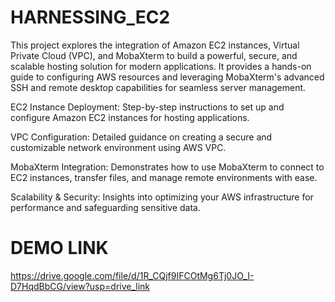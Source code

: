 # HARNESSING_EC2
   This project explores the integration of Amazon EC2 instances,
   Virtual Private Cloud (VPC), and MobaXterm to build a powerful, secure,
   and scalable hosting solution for modern applications.
   It provides a hands-on guide to configuring AWS resources and leveraging MobaXterm's
   advanced SSH and remote desktop capabilities for seamless server management.

EC2 Instance Deployment: Step-by-step instructions to set up and configure Amazon EC2 instances for hosting applications.

VPC Configuration: Detailed guidance on creating a secure and customizable network environment using AWS VPC.

MobaXterm Integration: Demonstrates how to use MobaXterm to connect to EC2 instances, transfer files, and manage remote environments with ease.

Scalability & Security: Insights into optimizing your AWS infrastructure for performance and safeguarding sensitive data.

# DEMO LINK
https://drive.google.com/file/d/1R_CQjf9IFCOtMg6Tj0JO_I-D7HqdBbCG/view?usp=drive_link

